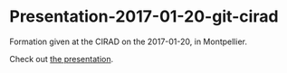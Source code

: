 # Presentation-2017-01-20-git-cirad
Formation given at the CIRAD on the 2017-01-20, in Montpellier.

Check out [the presentation](https://twitwi.github.io/Presentation-2017-01-20-git-cirad/).
